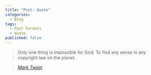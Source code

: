 ```yaml
---
title: "Post: Quote"
categories:
  - Blog
tags:
  - Post Formats
  - quote
published: false
---
```


> Only one thing is impossible for God: To find any sense in any copyright law on the planet.
  
> <cite><a href="http://www.brainyquote.com/quotes/quotes/m/marktwain163473.html">Mark Twain</a></cite>